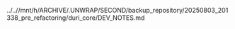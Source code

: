 ../..//mnt/h/ARCHIVE/.UNWRAP/SECOND/backup_repository/20250803_201338_pre_refactoring/duri_core/DEV_NOTES.md